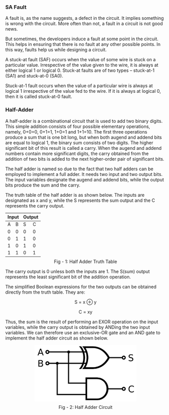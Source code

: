 ### SA Fault

A fault is, as the name suggests, a defect in the circuit. It implies something is wrong with the circuit. More often than not, a fault in a circuit is not good news.

But sometimes, the developers induce a fault at some point in the circuit. This helps in ensuring that there is no fault at any other possible points. In this way, faults help us while designing a circuit.

A stuck-at fault (SAF) occurs when the value of some wire is stuck on a particular value. Irrespective of the value given to the wire, it is always at either logical 1 or logical 0. Stuck-at faults are of two types – stuck-at-1 (SA1) and stuck-at-0 (SA0).

Stuck-at-1 fault occurs when the value of a particular wire is always at logical 1 irrespective of the value fed to the wire. If it is always at logical 0, then it is called stuck-at-0 fault.

### Half-Adder

A half-adder is a combinational circuit that is used to add two binary digits. This simple addition consists of four possible elementary operations, namely, 0+0=0, 0+1=1, 1+0=1 and 1+1=10. The first three operations produce a sum that is one bit long, but when both augend and addend bits are equal to logical 1, the binary sum consists of two digits. The higher significant bit of this result is called a carry. When the augend and addend numbers contain more significant digits, the carry obtained from the addition of two bits is added to the next higher-order pair of significant bits.

The half adder is named so due to the fact that two half adders can be employed to implement a full adder. It needs two input and two output bits. The input variables designate the augend and addend bits, while the output bits produce the sum and the carry.

The truth table of the half adder is as shown below. The inputs are designated as x and y, while the S represents the sum output and the C represents the carry output.

<center>
    <table>
        <thead>
            <tr>
                <th colspan="2">Input</th>
                <th colspan="2">Output</th>
             </tr>
        </thead>
        <tbody>
            <tr>
                <td>A</td>
                    <td>B</td>
                    <td>S</td>
                    <td>C</td>
            </tr>
            <tr>
                <td>0</td>
                <td>0</td>
                <td>0</td>
                <td>0</td>
            </tr>
            <tr>
                <td>0</td>
                <td>1</td>
                <td>1</td>
                <td>0</td>
            </tr>
            <tr>
                <td>1</td>
                <td>0</td>
                <td>1</td>
                <td>0</td>
            </tr>
            <tr>
                <td>1</td>
                <td>1</td>
                <td>0</td>
                <td>1</td>
            </tr>
        </tbody>
    </table>
    <figcaption style="font-size: 14px;margin-top: -8px;margin-bottom: 8px;"> Fig - 1: Half Adder Truth Table</figcaption>
</center>

The carry output is 0 unless both the inputs are 1. The S(sum) output represents the least significant bit of the addition operation.

The simplified Boolean expressions for the two outputs can be obtained directly from the truth table. They are:

<center>S = x ⊕ y

C = xy </center>

Thus, the sum is the result of performing an EXOR operation on the input variables, while the carry output is obtained by ANDing the two input variables. We can therefore use an exclusive-OR gate and an AND gate to implement the half adder circuit as shown below.

<center>
<img src="./images/half-adder.png" style="width: 20rem; margin-left: auto; margin-right: auto;max-width: 100%;
  height: auto;">
<figcaption style="font-size: 14px;margin-top: 5px;"> Fig - 2: Half Adder Circuit</figcaption>
</center>